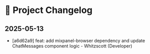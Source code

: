 # 📜 Project Changelog

## 2025-05-13

- [a6d62a9] feat: add mixpanel-browser dependency and update ChatMessages component logic - Whitzscott (Developer)
